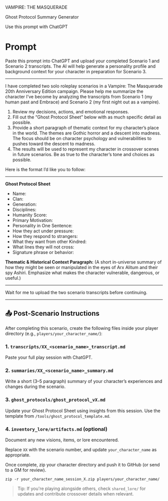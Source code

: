 VAMPIRE: THE MASQUERADE

Ghost Protocol Summary Generator

Use this prompt with ChatGPT

# Prompt

Paste this prompt into ChatGPT and upload your completed Scenario 1 and Scenario 2 transcripts. The AI will help generate a personality profile and background context for your character in preparation for Scenario 3.

---

I have completed two solo roleplay scenarios in a Vampire: The Masquerade 20th Anniversary Edition campaign. Please help me summarize the character I’ve become by analyzing the transcripts from Scenario 1 (my human past and Embrace) and Scenario 2 (my first night out as a vampire).

1. Review my decisions, actions, and emotional responses.
2. Fill out the “Ghost Protocol Sheet” below with as much specific detail as possible.
3. Provide a short paragraph of thematic context for my character’s place in the world. The themes are Gothic horror and a descent into madness. The focus should be on character psychology and vulnerabilities to pushes toward the descent to madness.
4. The results will be used to represent my character in crossover scenes in future scenarios. Be as true to the character’s tone and choices as possible.

Here is the format I’d like you to follow:

---

**Ghost Protocol Sheet**

- Name:
- Clan:
- Generation:
- Disciplines:
- Humanity Score:
- Primary Motivation:
- Personality in One Sentence:
- How they act under pressure:
- How they respond to strangers:
- What they want from other Kindred:
- What lines they will not cross:
- Signature phrase or behavior:

**Thematic & Historical Context Paragraph:**
(A short in-universe summary of how they might be seen or manipulated in the eyes of Arx Alitum and their spy Ashiri. Emphasize what makes the character vulnerable, dangerous, or useful.)

---

Wait for me to upload the two scenario transcripts before continuing.

---

## 📤 Post-Scenario Instructions

After completing this scenario, create the following files inside your player directory (e.g., `players/your_character_name/`):

### 1. `transcripts/XX_<scenario_name>_transcript.md`
Paste your full play session with ChatGPT.

### 2. `summaries/XX_<scenario_name>_summary.md`
Write a short (3–5 paragraph) summary of your character’s experiences and changes during the scenario.

### 3. `ghost_protocols/ghost_protocol_vX.md`
Update your Ghost Protocol Sheet using insights from this session. Use the template from `/tools/ghost_protocol_template.md`.

### 4. `inventory_lore/artifacts.md` (optional)
Document any new visions, items, or lore encountered.

Replace `XX` with the scenario number, and update `your_character_name` as appropriate.

Once complete, zip your character directory and push it to GitHub (or send to a GM for review).

```
zip -r your_character_name_session_X.zip players/your_character_name/
```

> Tip: If you're playing alongside others, check `shared_lore/` for updates and contribute crossover details when relevant.
